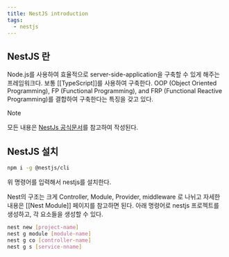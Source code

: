 ```yaml
---
title: NestJS introduction
tags:
  - nestjs
---
```

## NestJS 란

Node.js를 사용하여 효율적으로 server-side-application을 구축할 수 있게 해주는 프레임워크다. 보통 [[TypeScript]]를 사용하여 구축한다. OOP (Object Oriented Programming), FP (Functional Programming), and FRP (Functional Reactive Programming)를 결합하여 구축한다는 특징을 갖고 있다.

> [!note]
>모든 내용은 [NestJs 공식문서](https://docs.nestjs.com/)를 참고하여 작성된다.

## NestJS 설치

```bash
npm i -g @nestjs/cli
```

위 명령어를 입력해서 nestjs를 설치한다.

Nest의 구조는 크게 Controller, Module, Provider, middleware 로 나뉘고 자세한 내용은 [[Nest Module]] 페이지를 참고하면 된다. 아래 명령어로 nestjs 프로젝트를 생성하고, 각 요소들을 생성할 수 있다.

```bash
nest new [project-name]
nest g module [module-name]
nest g co [controller-name]
nest g s [service-nname]
```